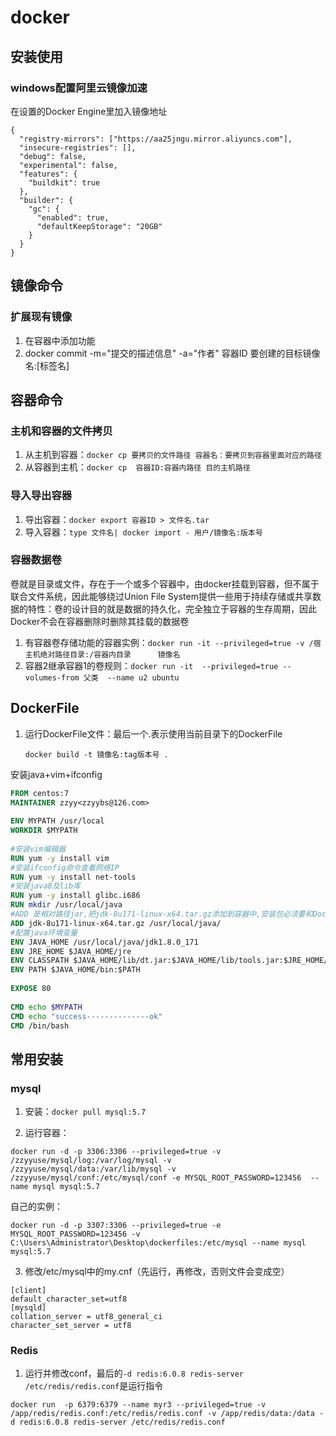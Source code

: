 # docker

## 安装使用

### windows配置阿里云镜像加速

在设置的Docker Engine里加入镜像地址

```
{
  "registry-mirrors": ["https://aa25jngu.mirror.aliyuncs.com"],
  "insecure-registries": [],
  "debug": false,
  "experimental": false,
  "features": {
    "buildkit": true
  },
  "builder": {
    "gc": {
      "enabled": true,
      "defaultKeepStorage": "20GB"
    }
  }
}
```



## 镜像命令

### 扩展现有镜像

1. 在容器中添加功能
2. docker commit -m="提交的描述信息" -a="作者" 容器ID 要创建的目标镜像名:[标签名]

## 容器命令

### 主机和容器的文件拷贝

1. 从主机到容器：`docker cp 要拷贝的文件路径 容器名：要拷贝到容器里面对应的路径`
2. 从容器到主机：`docker cp  容器ID:容器内路径 目的主机路径`

### 导入导出容器

1. 导出容器：`docker export 容器ID > 文件名.tar`
2. 导入容器：`type 文件名| docker import - 用户/镜像名:版本号`

### 容器数据卷

卷就是目录或文件，存在于一个或多个容器中，由docker挂载到容器，但不属于联合文件系统，因此能够绕过Union File System提供一些用于持续存储或共享数据的特性：卷的设计目的就是数据的持久化，完全独立于容器的生存周期，因此Docker不会在容器删除时删除其挂载的数据卷  

1. 有容器卷存储功能的容器实例：`docker run -it --privileged=true -v /宿主机绝对路径目录:/容器内目录      镜像名`
2. 容器2继承容器1的卷规则：`docker run -it  --privileged=true --volumes-from 父类  --name u2 ubuntu`

## DockerFile

1. 运行DockerFile文件：最后一个.表示使用当前目录下的DockerFile

   `docker build -t 镜像名:tag版本号 .`

安装java+vim+ifconfig

```dockerfile
FROM centos:7
MAINTAINER zzyy<zzyybs@126.com>
 
ENV MYPATH /usr/local
WORKDIR $MYPATH
 
#安装vim编辑器
RUN yum -y install vim
#安装ifconfig命令查看网络IP
RUN yum -y install net-tools
#安装java8及lib库
RUN yum -y install glibc.i686
RUN mkdir /usr/local/java
#ADD 是相对路径jar,把jdk-8u171-linux-x64.tar.gz添加到容器中,安装包必须要和Dockerfile文件在同一位置
ADD jdk-8u171-linux-x64.tar.gz /usr/local/java/
#配置java环境变量
ENV JAVA_HOME /usr/local/java/jdk1.8.0_171
ENV JRE_HOME $JAVA_HOME/jre
ENV CLASSPATH $JAVA_HOME/lib/dt.jar:$JAVA_HOME/lib/tools.jar:$JRE_HOME/lib:$CLASSPATH
ENV PATH $JAVA_HOME/bin:$PATH
 
EXPOSE 80
 
CMD echo $MYPATH
CMD echo "success--------------ok"
CMD /bin/bash
```



## 常用安装

### mysql

1. 安装：`docker pull mysql:5.7`

2. 运行容器：

```
docker run -d -p 3306:3306 --privileged=true -v /zzyyuse/mysql/log:/var/log/mysql -v /zzyyuse/mysql/data:/var/lib/mysql -v /zzyyuse/mysql/conf:/etc/mysql/conf -e MYSQL_ROOT_PASSWORD=123456  --name mysql mysql:5.7
```

自己的实例：

```
docker run -d -p 3307:3306 --privileged=true -e MYSQL_ROOT_PASSWORD=123456 -v C:\Users\Administrator\Desktop\dockerfiles:/etc/mysql --name mysql mysql:5.7
```



3. 修改/etc/mysql中的my.cnf（先运行，再修改，否则文件会变成空）

```
[client]
default_character_set=utf8
[mysqld]
collation_server = utf8_general_ci
character_set_server = utf8
```



### Redis

1. 运行并修改conf，最后的`-d redis:6.0.8 redis-server /etc/redis/redis.conf`是运行指令

```
docker run  -p 6379:6379 --name myr3 --privileged=true -v /app/redis/redis.conf:/etc/redis/redis.conf -v /app/redis/data:/data -d redis:6.0.8 redis-server /etc/redis/redis.conf
```

